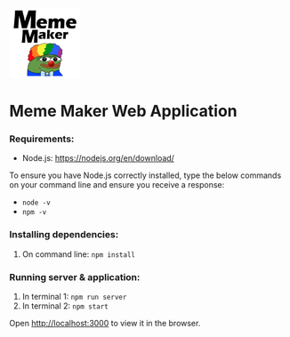 ![MemeMaker Logo](/public/MemeMaker.png)
# Meme Maker Web Application

### Requirements:
- Node.js: https://nodejs.org/en/download/
  
To ensure you have Node.js correctly installed, type the below commands on your command line and ensure you receive a response:
- `node -v` 
- `npm -v`


### Installing dependencies:
1. On command line: `npm install`

### Running server & application:
1. In terminal 1: `npm run server`
2. In terminal 2: `npm start`

Open [http://localhost:3000](http://localhost:3000) to view it in the browser.

